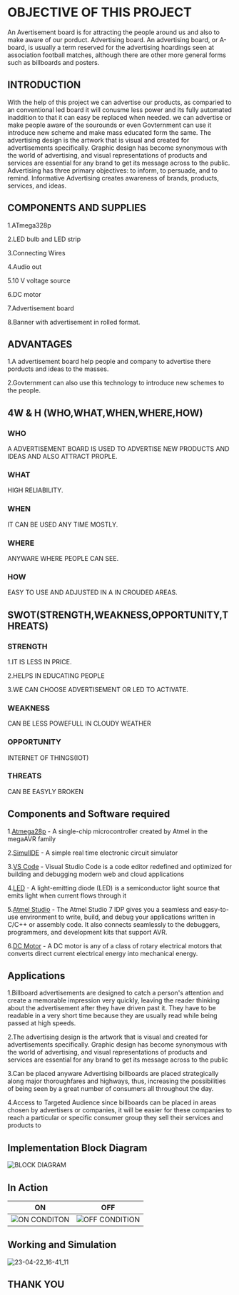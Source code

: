 # OBJECTIVE OF THIS PROJECT
An  Avertisement board is for attracting the people around us and also to make aware of our porduct. Advertising board. An advertising board, or A-board, is usually a term reserved for the advertising hoardings seen at association football matches, although there are other more general forms such as billboards and posters.
## INTRODUCTION
With the help of this project we can advertise our products, as comparied to an conventional led board it will conusme less power and its fully automated inaddition to that it can easy be replaced when needed. we can advertise or make people aware of the sourounds or even Govternment can use it introduce new scheme and make mass educated form the same. The advertising design is the artwork that is visual and created for advertisements specifically. Graphic design has become synonymous with the world of advertising, and visual representations of products and services are essential for any brand to get its message across to the public. Advertising has three primary objectives: to inform, to persuade, and to remind. Informative Advertising creates awareness of brands, products, services, and ideas.
## COMPONENTS AND SUPPLIES

1.ATmega328p 

2.LED bulb and LED strip

3.Connecting Wires

4.Audio out

5.10 V voltage source

6.DC motor

7.Advertisement board

8.Banner with advertisement in rolled format.

## ADVANTAGES
1.A advertisement board help people and company to advertise there porducts and ideas to the masses.

2.Govternment can also use this technology to introduce new schemes to the people. 

## 4W & H  (WHO,WHAT,WHEN,WHERE,HOW)

### WHO
A ADVERTISEMENT BOARD IS USED TO ADVERTISE NEW PRODUCTS AND IDEAS AND ALSO ATTRACT PROPLE. 
### WHAT
HIGH RELIABILITY. 
### WHEN
IT CAN BE USED ANY TIME MOSTLY.
### WHERE
ANYWARE WHERE PEOPLE CAN SEE.
### HOW
EASY TO USE AND ADJUSTED IN A IN CROUDED AREAS.

## SWOT(STRENGTH,WEAKNESS,OPPORTUNITY,THREATS)

### STRENGTH
1.IT IS LESS IN PRICE.

2.HELPS IN EDUCATING PEOPLE

3.WE CAN CHOOSE ADVERTISEMENT OR LED TO ACTIVATE.
### WEAKNESS
CAN BE LESS POWEFULL IN CLOUDY WEATHER 
### OPPORTUNITY
INTERNET OF THINGS(IOT)
### THREATS
CAN BE EASYLY BROKEN
## Components and Software required
1.[Atmega28p](https://www.arrow.com/en/products/atmega328p-pn/microchip-technology) - A single-chip microcontroller created by Atmel in the megaAVR family

2.[SimulIDE](https://www.simulide.com/p/home.html) -  A simple real time electronic circuit simulator

3.[VS Code](https://code.visualstudio.com/) - Visual Studio Code is a code editor redefined and optimized for building and debugging modern web and cloud applications

4.[LED]() - A light-emitting diode (LED) is a semiconductor light source that emits light when current flows through it

5.[Atmel Studio](https://www.microchip.com/en-us/tools-resources/develop/microchip-studio) - The Atmel Studio 7 IDP gives you a seamless and easy-to-use environment to write, build, and debug your applications written in C/C++ or assembly code. It also connects seamlessly to the debuggers, programmers, and development kits that support AVR.

6.[DC Motor]() - A DC motor is any of a class of rotary electrical motors that converts direct current electrical energy into mechanical energy. 

## Applications
1.Billboard advertisements are designed to catch a person's attention and create a memorable impression very quickly, leaving the reader thinking about the advertisement after they have driven past it. They have to be readable in a very short time because they are usually read while being passed at high speeds. 

2.The advertising design is the artwork that is visual and created for advertisements specifically. Graphic design has become synonymous with the world of advertising, and visual representations of products and services are essential for any brand to get its message across to the public

3.Can be placed anyware Advertising billboards are placed strategically along major thoroughfares and highways, thus, increasing the possibilities of being seen by a great number of consumers all throughout the day.

4.Access to Targeted Audience since billboards can be placed in areas chosen by advertisers or companies, it will be easier for these companies to reach a particular or specific consumer group they sell their services and products to
## Implementation Block Diagram 
![BLOCK DIAGRAM](https://user-images.githubusercontent.com/104137902/164891719-ec0b99f4-1b2d-4d56-8a16-b177ae2867bd.png)
## In Action
|ON|OFF|
|:--:|:--:|
|![ON CONDITON](https://user-images.githubusercontent.com/104137902/164891779-357e38c7-2c67-477b-b736-82aff7eda6ec.png)|![OFF CONDITION](https://user-images.githubusercontent.com/104137902/164891792-05dfbca9-604f-4fc0-a01f-f2ea7df4aae8.png)|
## Working and Simulation
![23-04-22_16-41_11](https://user-images.githubusercontent.com/104137902/164892099-51c62c34-3dd2-44d5-942f-d0504706655f.gif)
## THANK YOU
